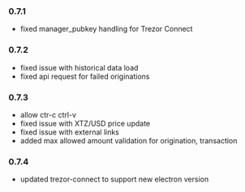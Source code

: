 ### 0.7.1
- fixed manager_pubkey handling for Trezor Connect

### 0.7.2
- fixed issue with historical data load 
- fixed api request for failed originations 

### 0.7.3
- allow ctr-c ctrl-v 
- fixed issue with XTZ/USD price update
- fixed issue with external links 
- added max allowed amount validation for origination, transaction

### 0.7.4
- updated trezor-connect to support new electron version


